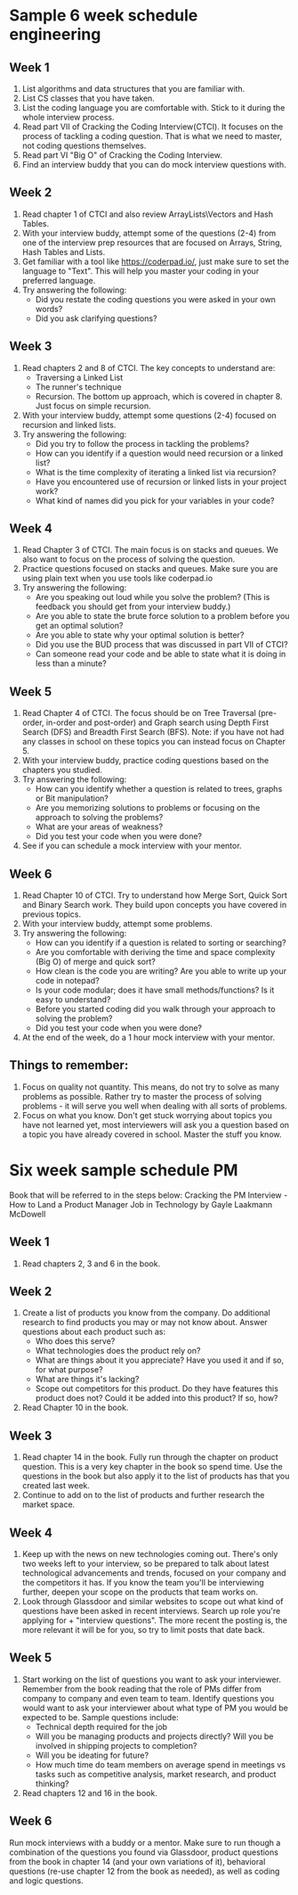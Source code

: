 
# Sample 6 week schedule engineering

## Week 1

1. List algorithms and data structures that you are familiar with.
2. List CS classes that you have taken.
3. List the coding language you are comfortable with. Stick to it during the whole interview process.
4. Read part VII of Cracking the Coding Interview(CTCI). It focuses on the process of tackling a coding question. That is what we need to master, not coding questions themselves.
5. Read part VI "Big O" of Cracking the Coding Interview.
6. Find an interview buddy that you can do mock interview questions with.

## Week 2

1. Read chapter 1 of CTCI and also review ArrayLists\Vectors and Hash Tables. 
2. With your interview buddy, attempt some of the questions (2-4) from one of the interview prep resources that are focused on Arrays, String, Hash Tables and Lists. 
3. Get familiar with a tool like https://coderpad.io/, just make sure to set the language to "Text". This will help you master your coding in your preferred language.
4. Try answering the following: 
     * Did you restate the coding questions you were asked in your own words?
     * Did you ask clarifying questions?

## Week 3

1. Read chapters 2 and 8 of CTCI. The key concepts to understand are:
     * Traversing a Linked List
     * The runner's technique
	 * Recursion. The bottom up approach, which is covered in chapter 8. Just focus on simple recursion.
2. With your interview buddy, attempt some questions (2-4) focused on recursion and linked lists. 
3. Try answering the following:
     * Did you try to follow the process in tackling the problems?
     * How can you identify if a question would need recursion or a linked list?
     * What is the time complexity of iterating a linked list via recursion?
     * Have you encountered use of recursion or linked lists in your project work?
      * What kind of names did you pick for your variables in your code?
	
## Week 4

1. Read Chapter 3 of CTCI. The main focus is on stacks and queues. We also want to focus on the process of solving the question.
2. Practice questions focused on stacks and queues. Make sure you are using plain text when you use tools like coderpad.io
3. Try answering the following:
	 * Are you speaking out loud while you solve the problem? (This is feedback you should get from your interview buddy.)
	 * Are you able to state the brute force solution to a problem before you get an optimal solution?
	 * Are you able to state why your optimal solution is better?
	 * Did you use the BUD process that was discussed in part VII of CTCI?
	 * Can someone read your code and be able to state what it is doing in less than a minute?

## Week 5

1. Read Chapter 4 of CTCI. The focus should be on Tree Traversal (pre-order, in-order and post-order) and Graph search using Depth First Search (DFS) and Breadth First Search (BFS). Note: if you have not had any classes in school on these topics you can instead focus on Chapter 5.
2. With your interview buddy, practice coding questions based on the chapters you studied.
3. Try answering the following:
	 * How can you identify whether a question is related to trees, graphs or Bit manipulation?
	 * Are you memorizing solutions to problems or focusing on the approach to solving the problems?
	 * What are your areas of weakness?
	 * Did you test your code when you were done?
4. See if you can schedule a mock interview with your mentor.

## Week 6

1. Read Chapter 10 of CTCI. Try to understand how Merge Sort, Quick Sort and Binary Search work. They build upon concepts you have covered in previous topics.
2. With your interview buddy, attempt some problems. 
3. Try answering the following:
	 * How can you identify if a question is related to sorting or searching?
	 * Are you comfortable with deriving the time and space complexity (Big O) of merge and quick sort?
	 * How clean is the code you are writing? Are you able to write up your code in notepad?
	 * Is your code modular; does it have small methods/functions? Is it easy to understand?
	 * Before you started coding did you walk through your approach to solving the problem?
	 * Did you test your code when you were done?
4. At the end of the week, do a 1 hour mock interview with your mentor.
		

## Things to remember:

1. Focus on quality not quantity. This means, do not try to solve as many problems as possible. Rather try to master the process of solving problems - it will serve you well when dealing with all sorts of problems.
2. Focus on what you know. Don't get stuck worrying about topics you have not learned yet, most interviewers will ask you a question based on a topic you have already covered in school. Master the stuff you know.

# Six week sample schedule PM

Book that will be referred to in the steps below: Cracking the PM Interview - How to Land a Product Manager Job in Technology by Gayle Laakmann McDowell

## Week 1

1. Read chapters 2, 3 and 6 in the book.

## Week 2

1. Create a list of products you know from the company. Do additional research to find products you may or may not know about. Answer questions about each product such as:
     * Who does this serve?
     * What technologies does the product rely on?
     * What are things about it you appreciate? Have you used it and if so, for what purpose?
     * What are things it's lacking?
     * Scope out competitors for this product. Do they have features this product does not? Could it be added into this product? If so, how?
2. Read Chapter 10 in the book.

## Week 3

1. Read chapter 14 in the book. Fully run through the chapter on product question. This is a very key chapter in the book so spend time. Use the questions in the book but also apply it to the list of products has that you created last week.
2. Continue to add on to the list of products and further research the market space.

## Week 4

1. Keep up with the news on new technologies coming out. There's only two weeks left to your interview, so be prepared to talk about latest technological advancements and trends, focused on your company and the competitors it has. If you know the team you'll be interviewing further, deepen your scope on the products that team works on.
2. Look through Glassdoor and similar websites to scope out what kind of questions have been asked in recent interviews. Search up role you're applying for + "interview questions". The more recent the posting is, the more relevant it will be for you, so try to limit posts that date back.

## Week 5

1. Start working on the list of questions you want to ask your interviewer. Remember from the book reading that the role of PMs differ from company to company and even team to team. Identify questions you would want to ask your interviewer about what type of PM you would be expected to be. Sample questions include:
	 * Technical depth required for the job
	 * Will you be managing products and projects directly? Will you be involved in shipping projects to completion?
	 * Will you be ideating for future?
	 * How much time do team members on average spend in meetings vs tasks such as competitive analysis, market research, and product thinking?
2. Read chapters 12 and 16 in the book.

## Week 6

Run mock interviews with a buddy or a mentor. Make sure to run though a combination of the questions you found via Glassdoor, product questions from the book in chapter 14 (and your own variations of it), behavioral questions (re-use chapter 12 from the book as needed), as well as coding and logic questions.